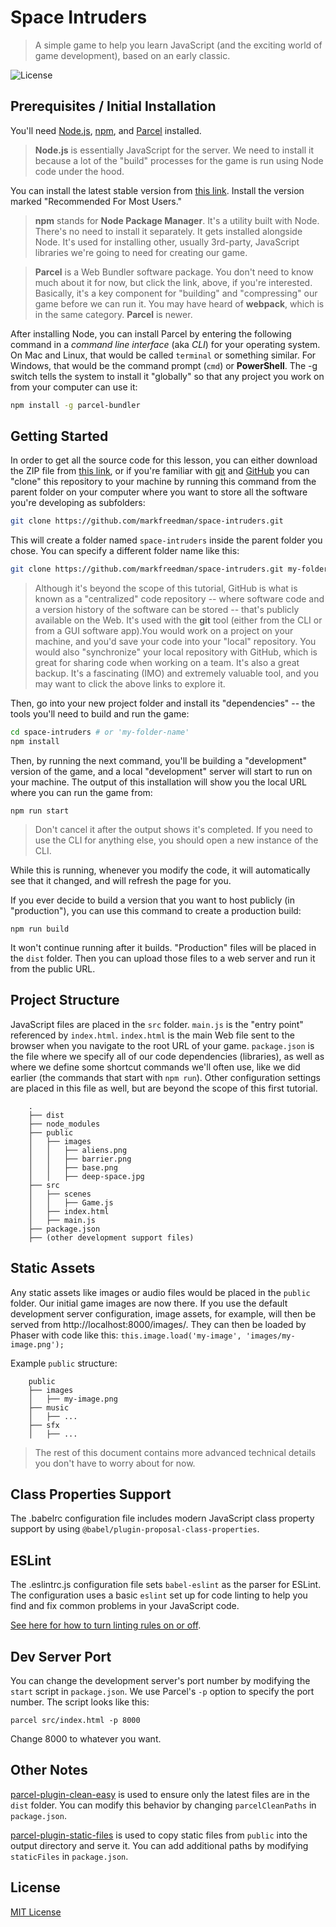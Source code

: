 # Space Intruders
> A simple game to help you learn JavaScript (and the exciting world of game development), based on an early classic.

![License](https://img.shields.io/badge/license-MIT-green)

## Prerequisites / Initial Installation

You'll need [Node.js](https://nodejs.org/), [npm](https://www.npmjs.com/), and [Parcel](https://parceljs.org/) installed.

>**Node.js** is essentially JavaScript for the server. We need to install it because a lot of the "build" processes for the game is run using Node code under the hood.

You can install the latest stable version from [this link](https://nodejs.org/). Install the version marked "Recommended For Most Users."

>**npm** stands for **Node Package Manager**. It's a utility built with Node. There's no need to install it separately. It gets installed alongside Node. It's used for installing other, usually 3rd-party, JavaScript libraries we're going to need for creating our game.

>**Parcel** is a Web Bundler software package. You don't need to know much about it for now, but click the link, above, if you're interested. Basically, it's a key component for "building" and "compressing" our game before we can run it. You may have heard of **webpack**, which is in the same category. **Parcel** is newer.

After installing Node, you can install Parcel by entering the following command in a *command line interface* (aka *CLI*) for your operating system. On Mac and Linux, that would be called `terminal` or something similar. For Windows, that would be the command prompt (`cmd`) or **PowerShell**. The -g switch tells the system to install it "globally" so that any project you work on from your computer can use it:

```bash
npm install -g parcel-bundler
```

## Getting Started

In order to get all the source code for this lesson, you can either download the ZIP file from [this link](https://github.com/markfreedman/space-intruders/), or if you're familiar with [git](https://git-scm.com/) and [GitHub](https://github.com) you can "clone" this repository to your machine by running this command from the parent folder on your computer where you want to store all the software you're developing as subfolders:

```bash
git clone https://github.com/markfreedman/space-intruders.git
```


This will create a folder named `space-intruders` inside the parent folder you chose. You can specify a different folder name like this:

```bash
git clone https://github.com/markfreedman/space-intruders.git my-folder-name
```

>Although it's beyond the scope of this tutorial, GitHub is what is known as a "centralized" code repository -- where software code and a version history of the software can be stored -- that's publicly available on the Web. It's used with the **git** tool (either from the CLI or from a GUI software app).You would work on a project on your machine, and you'd save your code into your "local" repository. You would also "synchronize" your local repository with GitHub, which is great for sharing code when working on a team. It's also a great backup. It's a fascinating (IMO) and extremely valuable tool, and you may want to click the above links to explore it.

Then, go into your new project folder and install its "dependencies" -- the tools you'll need to build and run the game:

```bash
cd space-intruders # or 'my-folder-name'
npm install
```

Then, by running the next command, you'll be building a "development" version of the game, and a local "development" server will start to run on your machine. The output of this installation will show you the local URL where you can run the game from:

```
npm run start
```

>Don't cancel it after the output shows it's completed. If you need to use the CLI for anything else, you should open a new instance of the CLI.

While this is running, whenever you modify the code, it will automatically see that it changed, and will refresh the page for you.

If you ever decide to build a version that you want to host publicly (in "production"), you can use this command to create a production build:

```
npm run build
```

It won't continue running after it builds. "Production" files will be placed in the `dist` folder. Then you can upload those files to a web server and run it from the public URL.

## Project Structure

JavaScript files are placed in the `src` folder. `main.js` is the "entry point" referenced by `index.html`. `index.html` is the main Web file sent to the browser when you navigate to the root URL of your game. `package.json` is the file where we specify all of our code dependencies (libraries), as well as where we define some shortcut commands we'll often use, like we did earlier (the commands that start with `npm run`). Other configuration settings are placed in this file as well, but are beyond the scope of this first tutorial.

```
    .
    ├── dist
    ├── node_modules
    ├── public
    │   ├── images
    │   │   ├── aliens.png
    │   │   ├── barrier.png
    │   │   ├── base.png
    │   │   ├── deep-space.jpg
    ├── src
    │   ├── scenes
    │   │   ├── Game.js
    │   ├── index.html
    │   ├── main.js
    ├── package.json
    ├── (other development support files)
```

## Static Assets

Any static assets like images or audio files would be placed in the `public` folder. Our initial game images are now there. If you use the default development server configuration, image assets, for example, will then be served from http://localhost:8000/images/. They can then be loaded by Phaser with code like this: `this.image.load('my-image', 'images/my-image.png');`

Example `public` structure:

```
    public
    ├── images
    │   ├── my-image.png
    ├── music
    │   ├── ...
    ├── sfx
    │   ├── ...
```

>The rest of this document contains more advanced technical details you don't have to worry about for now.

## Class Properties Support

The .babelrc configuration file includes modern JavaScript class property support by using `@babel/plugin-proposal-class-properties`.

## ESLint
The .eslintrc.js configuration file sets `babel-eslint` as the parser for ESLint. The configuration uses a basic `eslint` set up for code linting to help you find and fix common problems in your JavaScript code.

[See here for how to turn linting rules on or off](https://eslint.org/docs/rules/).

## Dev Server Port

You can change the development server's port number by modifying the `start` script in `package.json`. We use Parcel's `-p` option to specify the port number. The script looks like this:

```
parcel src/index.html -p 8000
```

Change 8000 to whatever you want.

## Other Notes

[parcel-plugin-clean-easy](https://github.com/lifuzhao100/parcel-plugin-clean-easy) is used to ensure only the latest files are in the `dist` folder. You can modify this behavior by changing `parcelCleanPaths` in `package.json`.

[parcel-plugin-static-files](https://github.com/elwin013/parcel-plugin-static-files-copy#readme) is used to copy static files from `public` into the output directory and serve it. You can add additional paths by modifying `staticFiles` in `package.json`.

## License

[MIT License](https://github.com/markfreedman/space-intruders/blob/master/LICENSE)